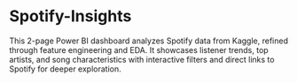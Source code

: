 # Spotify-Insights
This 2-page Power BI dashboard analyzes Spotify data from Kaggle, refined through feature engineering and EDA. It showcases listener trends, top artists, and song characteristics with interactive filters and direct links to Spotify for deeper exploration.
